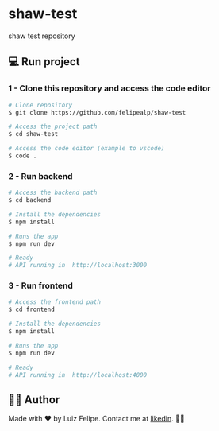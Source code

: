 # shaw-test

shaw test repository

## 💻 Run project

### 1 - Clone this repository and access the code editor

```bash
# Clone repository
$ git clone https://github.com/felipealp/shaw-test

# Access the project path
$ cd shaw-test

# Access the code editor (example to vscode)
$ code .
```

### 2 - Run backend

```bash
# Access the backend path
$ cd backend

# Install the dependencies
$ npm install

# Runs the app
$ npm run dev

# Ready
# API running in  http://localhost:3000
```

### 3 - Run frontend

```bash
# Access the frontend path
$ cd frontend

# Install the dependencies
$ npm install

# Runs the app
$ npm run dev

# Ready
# API running in  http://localhost:4000
```

## 👨‍💻 Author

Made with ❤ by Luiz Felipe.
Contact me at [likedin](https://www.linkedin.com/in/felipealp).
💛👋

